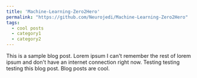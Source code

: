 ```yaml
---
title: 'Machine-Learning-Zero2Hero'
permalink: "https://github.com/Neurojedi/Machine-Learning-Zero2Hero"
tags:
  - cool posts
  - category1
  - category2
---
```


This is a sample blog post. Lorem ipsum I can't remember the rest of lorem ipsum and don't have an internet connection right now. Testing testing testing this blog post. Blog posts are cool.

